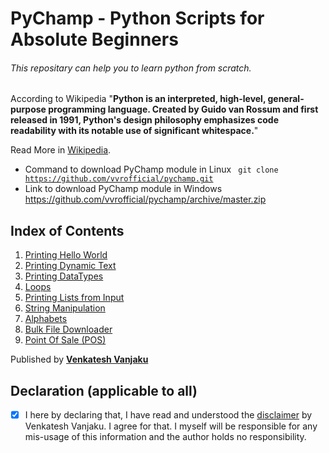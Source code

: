 # PyChamp - Python Scripts for Absolute Beginners

###### This repositary can help you to learn python from scratch.

According to Wikipedia "**Python is an interpreted, high-level, general-purpose programming language. Created by Guido van Rossum and first released in 1991, Python's design philosophy emphasizes code readability with its notable use of significant whitespace.**"

Read More in [Wikipedia](https://en.wikipedia.org/wiki/Python_(programming_language)/).

- Command to download PyChamp module in Linux <code> git clone https://github.com/vvrofficial/pychamp.git </code>
- Link to download PyChamp module in Windows  https://github.com/vvrofficial/pychamp/archive/master.zip

## Index of Contents
1. [Printing Hello World](https://github.com/vvrofficial/pychamp/blob/master/HelloWorld.py/)
2. [Printing Dynamic Text](https://github.com/vvrofficial/pychamp/blob/master/Dynamic.py/)
3. [Printing DataTypes](https://github.com/vvrofficial/pychamp/blob/master/Datatypes.py/)
4. [Loops](https://github.com/vvrofficial/PyChamp/tree/master/loops/)
5. [Printing Lists from Input](https://github.com/vvrofficial/pychamp/blob/master/Students.py/)
6. [String Manipulation](https://github.com/vvrofficial/pychamp/blob/master/StringManipulation.py/)
7. [Alphabets](https://github.com/vvrofficial/pychamp/blob/master/Alphabets.py/)
8. [Bulk File Downloader](https://github.com/vvrofficial/PyChamp/blob/master/BulkDownloader.py/)
9. [Point Of Sale (POS)](https://github.com/vvrofficial/pychamp/blob/master/POS.py/)

Published by **[Venkatesh Vanjaku](https://vvrofficial.github.io/)**

## Declaration (applicable to all)
- [x] I here by declaring that, I have read and understood the [disclaimer](https://github.com/vvrofficial/vvrofficial.github.io/blob/master/GlobalDisclaimer.md/) by Venkatesh Vanjaku. I agree for that. I myself will be responsible for any mis-usage of this information and the author holds no responsibility.
